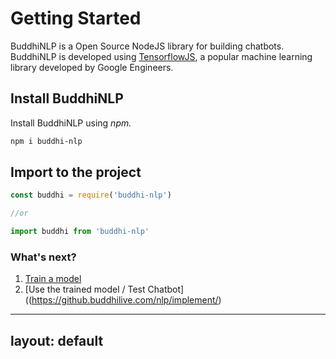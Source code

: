 # Getting Started

BuddhiNLP is a Open Source NodeJS library for building chatbots. BuddhiNLP is developed using [TensorflowJS](https://www.tensorflow.org/js/), a popular machine learning library developed by Google Engineers.

## Install BuddhiNLP

Install BuddhiNLP using _npm._

```powershell
npm i buddhi-nlp
```


## Import to the project

```javascript
const buddhi = require('buddhi-nlp')

//or

import buddhi from 'buddhi-nlp'
```
### What's next?

1.  [Train a model](https://github.buddhilive.com/nlp/train/)
2.  [Use the trained model / Test Chatbot]((https://github.buddhilive.com/nlp/implement/)

---
layout: default
---
